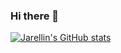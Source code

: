 ### Hi there 👋
[![Jarellin's GitHub stats](https://github-readme-stats.vercel.app/api?username=Jarellin&theme=dark)](https://github.com/anuraghazra/github-readme-stats)
<!--
**LLLJJJYYY/LLLJJJYYY** is a ✨ _special_ ✨ repository because its `README.md` (this file) appears on your GitHub profile.

Here are some ideas to get you started:

- 🔭 I’m currently working on ...
- 🌱 I’m currently learning ...
- 👯 I’m looking to collaborate on ...
- 🤔 I’m looking for help with ...
- 💬 Ask me about ...
- 📫 How to reach me: ...
- 😄 Pronouns: ...
- ⚡ Fun fact: ...
-->
